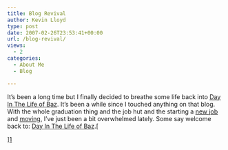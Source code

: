 ```yaml
---
title: Blog Revival
author: Kevin Lloyd
type: post
date: 2007-02-26T23:53:41+00:00
url: /blog-revival/
views:
  - 2
categories:
  - About Me
  - Blog

---
```

It&#8217;s been a long time but I finally decided to breathe some life back into [Day In The Life of Baz][1]. It&#8217;s been a while since I touched anything on that blog. With the whole graduation thing and the job hut and the starting a [new job][2] and [moving][3], I&#8217;ve just been a bit overwhelmed lately. Some say welcome back to: [Day In The Life of Baz][1].[
  
][1]

 [1]: http://www.lifeofbaz.com/ "Day In The Life of Baz"
 [2]: http://www.lifeofbaz.com/2007/01/22/job-update-part-1/
 [3]: http://www.lifeofbaz.com/2007/02/09/finally-got-my-computer-desk/